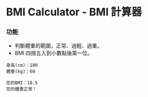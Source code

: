 # BMI Calculator - BMI 計算器
### 功能
* 判斷體重的範圍，正常、過輕、過重。
* BMI 四捨五入到小數點後第一位。

```
身高(cm)：180
體重(kg)：60

您的BMI：18.5
您的體重正常！
```
